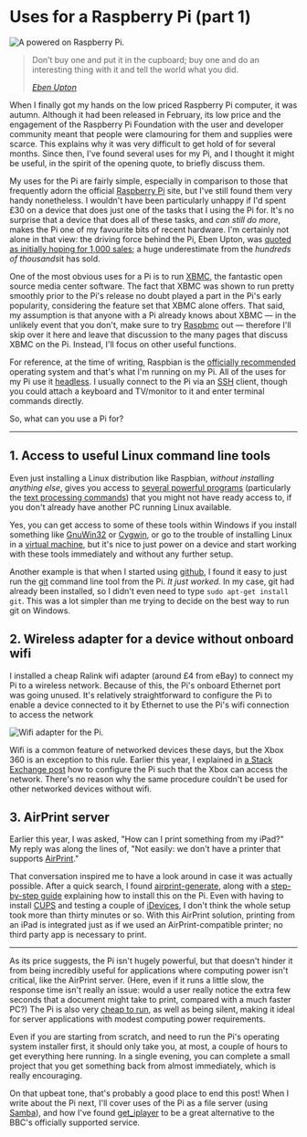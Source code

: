 # Uses for a Raspberry Pi (part 1)


<img class="article-image" src="{static}/images/2013/Raspberry_Pi.jpg" alt="A powered on Raspberry Pi.">

<blockquote>
  <p>Don’t buy one and put it in the cupboard; buy one and do an
  interesting thing with it and tell the world what you did.
  </p>
  <cite><a href="http://www.dailybrink.com/?p=3304">Eben Upton</a></cite>
</blockquote>

When I finally got my hands on the low priced Raspberry Pi computer, it
was autumn. Although it had been released in February, its low price and
the engagement of the Raspberry Pi Foundation with the user and
developer community meant that people were clamouring for them and
supplies were scarce. This explains why it was very difficult to get
hold of for several months. Since then, I've found several uses for my
Pi, and I thought it might be useful, in the spirit of the opening
quote, to briefly discuss them.

My uses for the Pi are fairly simple, especially in comparison to those
that frequently adorn the official [Raspberry
Pi](http://www.raspberrypi.org/) site, but I've still found them very
handy nonetheless. I wouldn't have been particularly unhappy if I'd
spent £30 on a device that does just one of the tasks that I using the
Pi for. It's no surprise that a device that does all of these tasks, and
*can still do more*, makes the Pi one of my favourite bits of recent
hardware. I'm certainly not alone in that view: the driving force behind
the Pi, Eben Upton, was [quoted as initially hoping for 1,000
sales](http://www.zdnet.com/we-thought-wed-sell-1000-the-inside-story-of-the-raspberry-pi-7000009718/);
a huge underestimate from the *hundreds of thousands*it has sold.

One of the most obvious uses for a Pi is to run [XBMC](http://xbmc.org),
the fantastic open source media center software. The fact that XBMC was
shown to run pretty smoothly prior to the Pi's release no doubt played a
part in the Pi's early popularity, considering the feature set that XBMC
alone offers. That said, my assumption is that anyone with a Pi already
knows about XBMC — in the unlikely event that you don't, make sure to
try [Raspbmc](http://www.raspbmc.com/) out — therefore I'll skip over it
here and leave that discussion to the many pages that discuss XBMC on
the Pi. Instead, I'll focus on other useful functions.

For reference, at the time of writing, Raspbian is the [officially
recommended](http://www.raspberrypi.org/downloads) operating system and
that's what I'm running on my Pi. All of the uses for my Pi use it
[headless](https://en.wikipedia.org/wiki/Headless_system). I usually
connect to the Pi via an
[SSH](https://en.wikipedia.org/wiki/Secure_Shell) client, though you
could attach a keyboard and TV/monitor to it and enter terminal commands
directly.

So, what can you use a Pi for?

* * * * *

## 1. Access to useful Linux command line tools

Even just installing a Linux distribution like Raspbian, *without
installing anything else*, gives you access to [several powerful
programs](https://en.wikipedia.org/wiki/List_of_Unix_utilities)
(particularly the [text processing
commands](https://github.com/nschneid/unix-text-commands)) that you
might not have ready access to, if you don't already have another PC
running Linux available.

Yes, you can get access to some of these tools within Windows if you
install something like [GnuWin32](http://gnuwin32.sourceforge.net/) or
[Cygwin](http://www.cygwin.com/), or go to the trouble of installing
Linux in a [virtual machine](https://www.virtualbox.org/), but it's nice
to just power on a device and start working with these tools immediately
and without any further setup.

Another example is that when I started using
[github](https://github.com/StevenMaude), I found it easy to just run
the [git](http://git-scm.com/) command line tool from the Pi. *It just
worked.* In my case, git had already been installed, so I didn't even
need to type `sudo apt-get install git`. This was a lot
simpler than me trying to decide on the best way to run git on Windows.

## 2. Wireless adapter for a device without onboard wifi

I installed a cheap Ralink wifi adapter (around £4 from eBay) to connect
my Pi to a wireless network. Because of this, the Pi's onboard Ethernet
port was going unused. It's relatively straightforward to configure the
Pi to enable a device connected to it by Ethernet to use the Pi's wifi
connection to access the network

<img class="article-image" src="{static}/images/2013/Wifi_dongle.jpg" alt="Wifi adapter for the Pi.">

Wifi is a common feature of networked devices these days, but the Xbox
360 is an exception to this rule. Earlier this year, I explained in [a
Stack Exchange post](http://unix.stackexchange.com/a/64353) how to
configure the Pi such that the Xbox can access the network. There's no
reason why the same procedure couldn't be used for other networked
devices without wifi.

## 3. AirPrint server

Earlier this year, I was asked, "How can I print something from my
iPad?"
My reply was along the lines of, "Not easily: we don't have a printer
that supports [AirPrint](http://support.apple.com/kb/ht4356)."

That conversation inspired me to have a look around in case it was
actually possible. After a quick search, I found
[airprint-generate](https://github.com/tjfontaine/airprint-generate),
along with a [step-by-step
guide](http://the.taoofmac.com/space/blog/2012/12/16/1730) explaining
how to install this on the Pi. Even with having to install
[CUPS](http://www.cups.org/) and testing a couple of
[iDevices](https://en.wikipedia.org/wiki/IDevice), I don't think the
whole setup took more than thirty minutes or so. With this AirPrint
solution, printing from an iPad is integrated just as if we used an
AirPrint-compatible printer; no third party app is necessary to print.

* * * * *

As its price suggests, the Pi isn't hugely powerful, but that doesn't
hinder it from being incredibly useful for applications where computing
power isn't critical, like the AirPrint server. (Here, even if it runs a
little slow, the response time isn't really an issue: would a user
really notice the extra few seconds that a document might take to print,
compared with a much faster PC?) The Pi is also very [cheap to
run](http://www.raspberrypi.org/phpBB3/viewtopic.php?t=18043), as well
as being silent, making it ideal for server applications with modest
computing power requirements.

Even if you are starting from scratch, and need to run the Pi's
operating system installer first, it should only take you, at most, a
couple of hours to get everything here running. In a single evening, you
can complete a small project that you get something back from almost
immediately, which is really encouraging.

On that upbeat tone, that's probably a good place to end this post! When
I write about the Pi next, I'll cover uses of the Pi as a file server
(using [Samba](http://www.samba.org/)), and how I've found
[get_iplayer](http://www.infradead.org/get_iplayer/html/get_iplayer.html)
to be a great alternative to the BBC's officially supported service.


